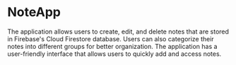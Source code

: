 # NoteApp
The application allows users to create, edit, and delete notes that are stored in Firebase's Cloud Firestore database. Users can also categorize their notes into different groups for better organization.  The application has a user-friendly interface that allows users to quickly add and access notes. 

